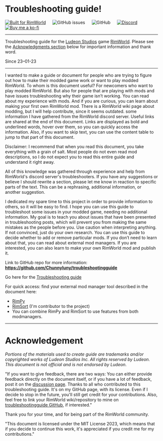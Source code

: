 # Troubleshooting guide!
[![Built for RimWorld](https://img.shields.io/badge/dynamic/xml?url=https%3A%2F%2Fraw.githubusercontent.com%2FCaptainArbitrary%2FManyMedicines%2Fmain%2FAbout%2FAbout.xml&query=%2FModMetaData%2FsupportedVersions%2Fli%5Blast()%5D&style=for-the-badge&label=Built%20for%20RimWorld)](https://rimworldgame.com/)
&emsp;
![GitHub issues](https://img.shields.io/github/issues/chunnyluny/troubleshootingguide?style=for-the-badge&logo=github)
&emsp;
![GitHub](https://img.shields.io/github/license/chunnyluny/troubleshootingguide?style=for-the-badge&logo=github)
&emsp;
[![Discord](https://img.shields.io/discord/688796862639112277?style=for-the-badge&logo=discord)](https://discord.gg/NjbW9RTQkA)
&emsp;
<a href='https://ko-fi.com/I2I8ND4C0' target='_blank'><img alt="Buy me a ko-fi" src="https://shields.io/badge/ko--fi-Buy_me_a_ko_fi-purple?logo=ko-fi&style=for-the-badge"/>
</a>

---

Troubleshooting guide for the [Ludeon Studios](https://ludeon.com/) game [RimWorld](https://rimworldgame.com/). Please see the [Acknowledgments section](#acknowledgements) below for important information and thank word.

Since 23–01-23

---

I wanted to make a guide or document for people who are trying to figure out how to make their modded game work or want to play modded RimWorld. To whom is this document useful? For newcomers who want to play modded RimWorld. But also for people that are playing with mods and have issues troubleshooting why their game isn’t working. You can read about my experience with mods. And if you are curious, you can learn about making your first own RimWorld mod. There is a RimWorld wiki page about modding, but I will help contribute, since it seems outdated. some information I have gathered from the RimWorld discord server. Useful links are shared at the end of this document. 
Links are displayed as bold and underlined words, hover over them, so you can quickly access the information. Also, if you want to skip text, you can use the content table to jump to that part of this document. 

Disclaimer: I recommend that when you read this document, you take everything with a grain of salt. Most people do not even read mod descriptions, so I do not expect you to read this entire guide and understand it right away. 

All of this knowledge was gathered through experience and help from RimWorld's discord server's troubleshooters. If you have any suggestions or believe I should rewrite a section, please let me know in reaction to specific parts of the text. This can be a rephrasing, additional information, or another suggestion.

I dedicated my spare time to this project in order to provide information to others, so it will be easy to find. I hope you can use this guide to troubleshoot some issues in your modded game, needing no additional information. 
My goal is to teach you about issues that have been presented in troubleshooting posts, which will prevent you from making the same mistakes as the people before you. Use caution when interpreting anything. If not convinced, just do your own research. 
You can use this guide to decide whether to add or remove particular mods. If you don’t need to learn about that, you can read about external mod managers. If you are interested, you can also learn to make your own RimWorld mod and publish it. 

Link to GitHub repo for more information: **https://github.com/Chunnyluny/troubleshootingguide**

Go here for the [Troubleshooting guide](https://docs.google.com/document/d/1Hw0vxHBisM4mCju-XqGhaDf0O8Eu8ZGbjd7qLjTtrso/edit?usp=sharing) 

For quick access: find your external mod manager tool described in the document here: 
- [RimPy](https://github.com/rimpy-custom/RimPy/releases) 
- [RimSort](https://github.com/RimSort/RimSort) (I'm contributor to the project)
- You can combine RimPy and RimSort to use features from both modmanagers.

---

# Acknowledgement
_Portions of the materials used to create guide are trademarks and/or copyrighted works of Ludeon Studios Inc. All rights reserved by Ludeon. This document is not official and is not endorsed by Ludeon._

"If you want to give feedback, there are two ways: You can either provide feedback directly on the document itself, or if you have a lot of feedback, post it on the [discussion page](https://github.com/Chunnyluny/troubleshootingguide/discussions). Thanks to all who contributed to this troubleshooting guide. It's on my GitHub page, with its license. Even if I decide to stop in the future, you'll still get credit for your contributions. Also, feel free to link your RimWorld wiki/repository to mine on [troubleshootingguide GitHub](https://github.com/Chunnyluny/troubleshootingguide), if interested."

Thank you for your time, and for being part of the RimWorld community.

"This document is licensed under the MIT License 2023, which means that if you decide to continue this work, it's appreciated if you credit me for my contributions."
